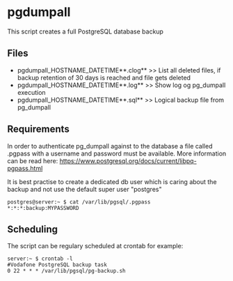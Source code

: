 # pgdumpall
This script creates a full PostgreSQL database backup

## Files
- pgdumpall_HOSTNAME_DATETIME**.clog**  >>  List all deleted files, if backup retention of 30 days is reached and file gets deleted
- pgdumpall_HOSTNAME_DATETIME**.log**  >> Show log og pg_dumpall execution
- pgdumpall_HOSTNAME_DATETIME**.sql**  >> Logical backup file from pg_dumpall

## Requirements
In order to authenticate pg_dumpall against to the database a file called .pgpass with a username and password must be available.
More information can be read here: https://www.postgresql.org/docs/current/libpq-pgpass.html

It is best practise to create a dedicated db user which is caring about the backup and not use the default super user "postgres"
```
postgres@server:~ $ cat /var/lib/pgsql/.pgpass
*:*:*:backup:MYPASSWORD
```

## Scheduling
The script can be regulary scheduled at crontab for example:
```
server:~ $ crontab -l
#Vodafone PostgreSQL backup task
0 22 * * * /var/lib/pgsql/pg-backup.sh
```
